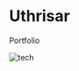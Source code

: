 # Uthrisar
Portfolio
<!DOCTYPE html>
<html lang="en">
<head>
    <meta charset="UTF-8">
    <meta name="viewport" content="width=device-width, initial-scale=1.0">
</head>
<body>
    <img src="https://www.google.com/url?sa=i&url=https%3A%2F%2Fphotutorial.com%2Fbest-ai-imagegenerators%2F&psig=AOvVaw13d6ANtfHJtJyaY0FuMtiJ&ust=1696879921945000&source=images&cd=vfe&opi=89978449&ved=0CBEQjRxqFwoTCND6hMGY54EDFQAAAAAdAAAAABAD" alt="tech">
</body>
</html>
